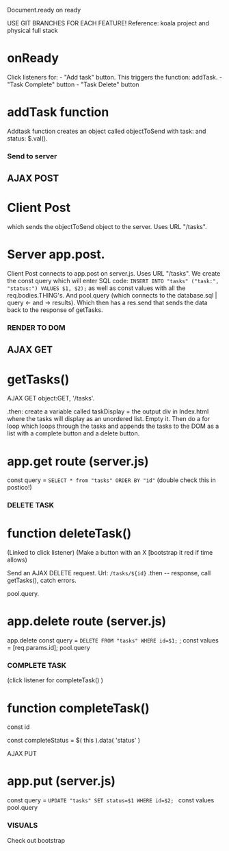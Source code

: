 

Document.ready on ready

USE GIT BRANCHES FOR EACH FEATURE!
Reference: koala project
and physical full stack

# onReady
Click listeners for:
    - "Add task" button. This triggers the function: addTask. 
    - "Task Complete" button 
    - "Task Delete" button    
    
# addTask function
Addtask function creates an object called objectToSend with task: and status: $.val(). 


### Send to server 

## AJAX POST
# Client Post 
which sends the objectToSend object to the server. Uses URL "/tasks".

# Server app.post.
Client Post connects to app.post on server.js. Uses URL "/tasks". 
We create the const query which will enter SQL code: `INSERT INTO "tasks" ("task:", "status:") VALUES $1, $2);` 
as well as const values with all the req.bodies.THING's. 
And pool.query (which connects to the database.sql | query <- and -> results). Which then has a res.send that sends the data back to the response of getTasks.


### RENDER TO DOM

## AJAX GET 
# getTasks()
AJAX GET object:GET, '/tasks'.

.then: create a variable called taskDisplay = the output div in Index.html where the tasks will display as an unordered list.
Empty it.
Then do a for loop which loops through the tasks and appends the tasks to the DOM as a list with a complete button and a delete button. 

# app.get route (server.js)
const query = `SELECT * from "tasks" ORDER BY "id"` (double check this in postico!)

### DELETE TASK
# function deleteTask()
(Linked to click listener)
(Make a button with an X [bootstrap it red if time allows)

Send an AJAX DELETE request. Url: `/tasks/${id}` 
.then -- response, call getTasks(), catch errors.

pool.query.

# app.delete route (server.js)
app.delete
    const query = `DELETE FROM "tasks" WHERE id=$1;` ;
    const values = [req.params.id];
    pool.query

### COMPLETE TASK
(click listener for completeTask() )
# function completeTask()
const id 

const completeStatus = $( this ).data( 'status' )

AJAX PUT

# app.put (server.js)
const query = `UPDATE "tasks" SET status=$1 WHERE id=$2; ` 
const values
pool.query



### VISUALS
Check out bootstrap










